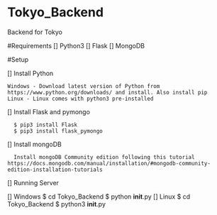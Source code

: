 # Tokyo_Backend
Backend for Tokyo

#Requirements
    [] Python3
    [] Flask
    [] MongoDB

#Setup

  [] Install Python
  
    Windows - Download latest version of Python from https://www.python.org/downloads/ and install. Also install pip
    Linux - Linux comes with python3 pre-installed
    
  [] Install Flask and pymongo
  
      $ pip3 install Flask
      $ pip3 install flask_pymongo
      
  [] Install mongoDB
  
      Install mongoDB Community edition following this tutorial https://docs.mongodb.com/manual/installation/#mongodb-community-edition-installation-tutorials

[] Running Server

  [] Windows
        $ cd Tokyo_Backend
        $ python __init__.py
  [] Linux
        $ cd Tokyo_Backend
        $ python3 __init__.py
